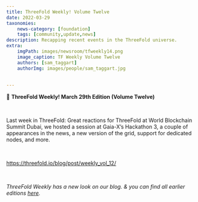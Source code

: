 ```yaml
---
title: ThreeFold Weekly! Volume Twelve
date: 2022-03-29
taxonomies:
    news-category: [foundation]
    tags: [community,update,news]
description: Recapping recent events in the ThreeFold universe.
extra:
    imgPath: images/newsroom/tfweekly14.png
    image_caption: TF Weekly Volume Twelve
    authors: [sam_taggart]
    authorImg: images/people/sam_taggart.jpg
    
    
---
```


📰 **ThreeFold Weekly! March 29th Edition (Volume Twelve)**

<br/>

Last week in ThreeFold: Great reactions for ThreeFold at World Blockchain Summit Dubai, we hosted a session at Gaia-X’s Hackathon 3, a couple of appearances in the news, a new version of the grid, support for dedicated nodes, and more.

<br/>

https://threefold.io/blog/post/weekly_vol_12/

<br/>

*ThreeFold Weekly has a new look on our blog. & you can find all earlier editions [here](https://forum.threefold.io/c/ecosystem-developments/41).*
